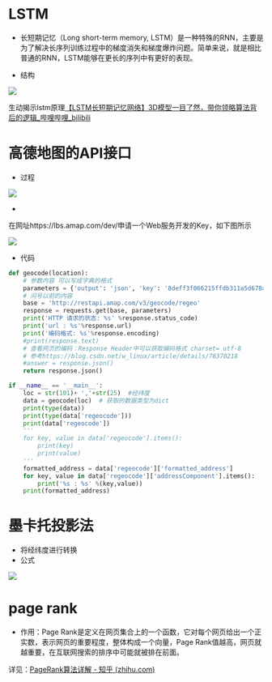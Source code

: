 # LSTM

+ 长短期记忆（Long short-term memory, LSTM）是一种特殊的RNN，主要是为了解决长序列训练过程中的梯度消失和梯度爆炸问题。简单来说，就是相比普通的RNN，LSTM能够在更长的序列中有更好的表现。

+ 结构

![](https://shangxueweilong.oss-cn-guangzhou.aliyuncs.com/202308231724966.png)

生动揭示lstm原理[【LSTM长短期记忆网络】3D模型一目了然，带你领略算法背后的逻辑_哔哩哔哩_bilibili](https://www.bilibili.com/video/BV1Z34y1k7mc/?spm_id_from=333.337.search-card.all.click&vd_source=569f086a419ab937dcceef0145f29d01)



# 高德地图的API接口

+ 过程

![](https://shangxueweilong.oss-cn-guangzhou.aliyuncs.com/202308231733896.png)

+ 

在网址https://lbs.amap.com/dev/申请一个Web服务开发的Key，如下图所示

![](https://shangxueweilong.oss-cn-guangzhou.aliyuncs.com/202308231837594.png)



+ 代码

~~~python
def geocode(location):
	# 参数内容 可以写成字典的格式
	parameters = {'output': 'json', 'key': '8deff3f066215ffdb311a5d678a7e99b','location': 	  location, 'extensions':'all'}
	# 问号以前的内容
	base = 'http://restapi.amap.com/v3/geocode/regeo'
	response = requests.get(base, parameters)
	print('HTTP 请求的状态: %s' %response.status_code)
	print('url : %s'%response.url)
	print('编码格式: %s'%response.encoding)
	#print(response.text)
	# 查看网页的编码：Response Header中可以获取编码格式 charset= utf-8
	# 参考https://blog.csdn.net/w_linux/article/details/78370218
	#answer = response.json()
	return response.json()

if __name__ == '__main__':
	loc = str(101)+ ','+str(25)  #经纬度
	data = geocode(loc)  # 获取的数据类型为dict
	print(type(data))
	print(type(data['regeocode']))
	print(data['regeocode'])
	'''
	for key, value in data['regeocode'].items():
		print(key)
		print(value)
	'''
	formatted_address = data['regeocode']['formatted_address']
	for key, value in data['regeocode']['addressComponent'].items():
		print('%s : %s' %(key,value))
	print(formatted_address)
~~~



# 墨卡托投影法

+ 将经纬度进行转换
+ 公式

![](https://shangxueweilong.oss-cn-guangzhou.aliyuncs.com/202308231849214.png)



# page rank

+ 作用：Page Rank是定义在网页集合上的一个函数，它对每个网页给出一个正实数，表示网页的重要程度，整体构成一个向量，Page Rank值越高，网页就越重要，在互联网搜索的排序中可能就被排在前面。

详见：[PageRank算法详解 - 知乎 (zhihu.com)](https://zhuanlan.zhihu.com/p/137561088)



